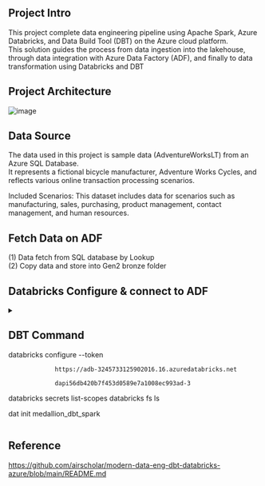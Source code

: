 ## Project Intro 
This project complete data engineering pipeline using Apache Spark, Azure Databricks, and Data Build Tool (DBT) on the Azure cloud platform.   
This solution guides the process from data ingestion into the lakehouse, through data integration with Azure Data Factory (ADF), and finally to data transformation using Databricks and DBT


## Project Architecture 
![image](https://github.com/user-attachments/assets/621477c1-438a-41ff-b00c-de5353ee21db)

## Data Source 
The data used in this project is sample data (AdventureWorksLT) from an Azure SQL Database.   
It represents a fictional bicycle manufacturer, Adventure Works Cycles, and reflects various online transaction processing scenarios.

Included Scenarios:
This dataset includes data for scenarios such as manufacturing, sales, purchasing, product management, contact management, and human resources.

## Fetch Data on ADF 
(1) Data fetch from SQL database by Lookup <br>
(2) Copy data and store into Gen2 bronze folder  <br>

##  Databricks Configure & connect to ADF
<details>
<summary> </summary>
(1) Databricks Secrets Create Scope  <br>
    https://adb-3245733125902016.16.azuredatabricks.net/?o=3245733125902016#secrets/createScope
        

(2) Azure Key Vault(secret value of data container): add DNS Name & Resource ID to Databricks  
      ` Key Vault properties find Vault URI for DNS Name & Resource ID `

(3) Create Compute Cluster 
    
(4) Mount all the storage accounts to DBFS (Databricks File System) 

```python
dbutils.fs.mount(
    source= 'wasbs://bronze@medallionsaki.blob.core.windows.net',
    mount_point = '/mnt/bronze',
    extra_configs = {'fs.azure.account.key.medallionsaki.blob.core.windows.net':dbutils.secrets.get('DataBricksScope','StorageAccountKey')}
)

dbutils.fs.mount(
    source= 'wasbs://silver@medallionsaki.blob.core.windows.net',
    mount_point = '/mnt/silver',
    extra_configs = {'fs.azure.account.key.medallionsaki.blob.core.windows.net':dbutils.secrets.get('DataBricksScope','StorageAccountKey')}
)

dbutils.fs.mount(
    source= 'wasbs://gold@medallionsaki.blob.core.windows.net',
    mount_point = '/mnt/gold',
    extra_configs = {'fs.azure.account.key.medallionsaki.blob.core.windows.net':dbutils.secrets.get('DataBricksScope','StorageAccountKey')}
)
```

```python
dbutils.fs.ls('/mnt/bronze')

```
(5) Connect to ADF  <br>
(5-1) Link service create  <br>
Databaricks URL provide & Access Token( Databricks user setting- preferences to generate new token)  <br>

```python
# Define widgets
dbutils.widgets.text('fileName', '', 'File Name')
dbutils.widgets.text('table_schema', '', 'Table Schema')
dbutils.widgets.text('table_name', '', 'Table Name')

fileName = dbutils.widgets.get('fileName')
tableSchema = dbutils.widgets.get('table_schema')
tableName = dbutils.widgets.get('table_name')

# Ensure tableSchema is not empty
if not tableSchema:
    raise ValueError("table_schema cannot be empty")

# Create a database if it doesn't exist, using backticks for safety
spark.sql(f"CREATE DATABASE IF NOT EXISTS `{tableSchema}`")

# If the table is not existing in the database, create it
spark.sql(f"""
          CREATE TABLE IF NOT EXISTS `{tableSchema}`.`{tableName}`
          USING PARQUET 
          LOCATION '/mnt/bronze/{fileName}/{tableSchema}.{tableName}.parquet'
          """)
```


</details>



##  DBT Command





databricks configure --token

                 https://adb-3245733125902016.16.azuredatabricks.net

                 dapi56db420b7f453d0589e7a1008ec993ad-3

databricks secrets list-scopes
databricks fs ls


dat init medallion_dbt_spark


```

```
## Reference 
https://github.com/airscholar/modern-data-eng-dbt-databricks-azure/blob/main/README.md
